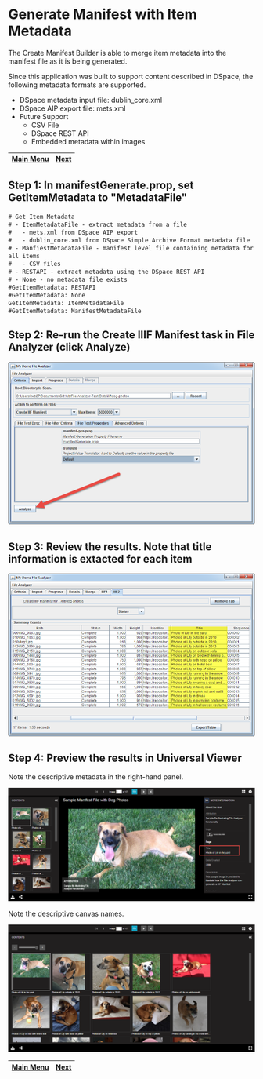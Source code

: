# Generate Manifest with Item Metadata

The Create Manifest Builder is able to merge item metadata into the manifest file as it is being generated.  

Since this application was built to support content described in DSpace, the following metadata formats are supported.

* DSpace metadata input file: dublin_core.xml
* DSpace AIP export file: mets.xml
* Future Support
  * CSV File 
  * DSpace REST API 
  * Embedded metadata within images

[Main Menu](README.md) | [Next](demo3.md) 
------------------------- | ------------------------- 

## Step 1: In manifestGenerate.prop, set GetItemMetadata to "MetadataFile"

    # Get Item Metadata
    # - ItemMetadataFile - extract metadata from a file
    #   - mets.xml from DSpace AIP export
    #   - dublin_core.xml from DSpace Simple Archive Format metadata file
    # - ManfiestMetadataFile - manifest level file containing metadata for all items
    #   - CSV files
    # - RESTAPI - extract metadata using the DSpace REST API
    # - None - no metadata file exists
    #GetItemMetadata: RESTAPI
    #GetItemMetadata: None
    GetItemMetadata: ItemMetadataFile
    #GetItemMetadata: ManifestMetadataFile    

## Step 2: Re-run the Create IIIF Manifest task in File Analyzer (click Analyze)

![Screenshot](tutorial-screenshots/fa4.png)

## Step 3: Review the results. Note that title information is extacted for each item

![Screenshot](tutorial-screenshots/fad2.png)

## Step 4: Preview the results in Universal Viewer

Note the descriptive metadata in the right-hand panel.

![Screenshot](tutorial-screenshots/uv2.png)

Note the descriptive canvas names.

![Screenshot](tutorial-screenshots/uv2a.png)

	
[Main Menu](README.md) | [Next](demo3.md) 
------------------------- | ------------------------- 
